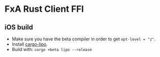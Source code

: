 # FxA Rust Client FFI

## iOS build

- Make sure you have the beta compiler in order to get `opt-level = "z"`.
- Install [cargo-lipo](https://github.com/TimNN/cargo-lipo/#installation).
- Build with: `cargo +beta lipo --release`
